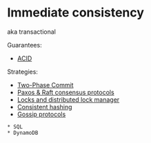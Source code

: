 # Immediate consistency

aka transactional

Guarantees:
- [ACID](./distributed-system/consistency-models/immediate-consistency/acid.md)

Strategies:
- [Two-Phase Commit]()
- [Paxos & Raft consensus protocols]()
- [Locks and distributed lock manager]()
- [Consistent hashing]()
- [Gossip protocols]()

~~~admonish example title="Examples"
* SQL
* DynamoDB
~~~
